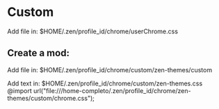 # Custom

Add file in:
$HOME/.zen/profile_id/chrome/userChrome.css


## Create a mod:

Add file in:
$HOME/.zen/profile_id/chrome/custom/zen-themes/custom

Add text in:
$HOME/.zen/profile_id/chrome/custom/zen-themes.css
@import url("file:///home-completo/.zen/profile_id/chrome/zen-themes/custom/chrome.css");
